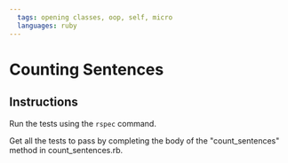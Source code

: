 ```yaml
---
  tags: opening classes, oop, self, micro
  languages: ruby
---
```


# Counting Sentences

## Instructions

Run the tests using the `rspec` command.

Get all the tests to pass by completing the body of the
"count_sentences" method in count_sentences.rb.

